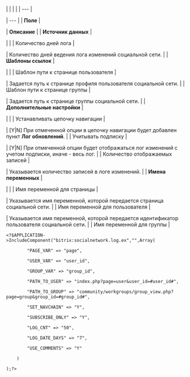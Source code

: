 |  |  |  |
| --- |

| --- |
| **Поле** |

| **Описание** |
| **Источник данных** |

| |
| Количество дней лога |

| Количество дней ведения лога изменений социальной сети. |
| **Шаблоны ссылок** |

| |
| Шаблон пути к странице пользователя |

| Задается путь к странице профиля пользователя социальной сети. |
| Шаблон пути к странице группы |

| Задается путь к странице группы социальной сети. |
| **Дополнительные настройки** |

| |
| Устанавливать цепочку навигации |

| [Y|N] При отмеченной опции в цепочку навигации будет добавлен пункт **Лог обновлений**. |
| Учитывать подписку |

| [Y|N] При отмеченной опции будет отображаться лог изменений с учетом подписки, иначе - весь лог. |
| Количество отображаемых записей |

| Указывается количество записей в логе изменений. |
| **Имена переменных** |

| |
| Имя переменной для страницы |

| Указывается имя переменной, которой передается страница социальной сети. |
| Имя переменной для пользователя |

| Указывается имя переменной, которой передается идентификатор пользователя социальной сети. |
| Имя переменной для группы |

```
<?$APPLICATION->IncludeComponent("bitrix:socialnetwork.log.ex","",Array(

        "PAGE_VAR" => "page", 

        "USER_VAR" => "user_id", 

        "GROUP_VAR" => "group_id", 

        "PATH_TO_USER" => "index.php?page=user&user_id=#user_id#", 

        "PATH_TO_GROUP" => "community/workgroups/group_view.php?page=group&group_id=#group_id#", 

        "SET_NAVCHAIN" => "Y",

        "SUBSCRIBE_ONLY" => "Y",       

        "LOG_CNT" => "50", 

        "LOG_DATE_DAYS" => "7", 

        "USE_COMMENTS" => "Y" 

    )

);?>


```